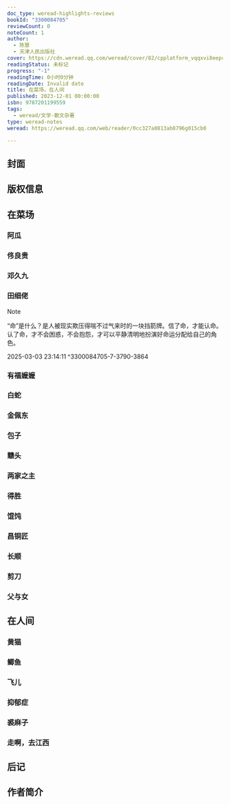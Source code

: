 ```yaml
---
doc_type: weread-highlights-reviews
bookId: "3300084705"
reviewCount: 0
noteCount: 1
author:
  - 陈慧
  - 天津人民出版社
cover: https://cdn.weread.qq.com/weread/cover/82/cpplatform_vqqxvi8eepcha2rufwswjb/t7_cpplatform_vqqxvi8eepcha2rufwswjb1705913504.jpg
readingStatus: 未标记
progress: "-1"
readingTime: 0小时0分钟
readingDate: Invalid date
title: 在菜场，在人间
published: 2023-12-01 00:00:00
isbn: 9787201199559
tags:
  - weread/文学-散文杂著
type: weread-notes
weread: https://weread.qq.com/web/reader/0cc327a0813ab8796g015cb0

---
```



## 封面

## 版权信息

## 在菜场

### 阿瓜

### 佟良贵

### 邓久九

### 田细佬

> [!NOTE] 
> “命”是什么？是人被现实欺压得喘不过气来时的一块挡箭牌。信了命，才能认命。认了命，才不会困惑，不会抱怨，才可以平静清明地扮演好命运分配给自己的角色。
> 
> 2025-03-03 23:14:11 ^3300084705-7-3790-3864

### 有福嬷嬷

### 白蛇

### 金佩东

### 包子

### 戆头

### 两家之主

### 得胜

### 馄饨

### 昌铜匠

### 长顺

### 剪刀

### 父与女

## 在人间

### 黄猫

### 鲫鱼

### 飞儿

### 抑郁症

### 裘麻子

### 走啊，去江西

## 后记

## 作者简介

